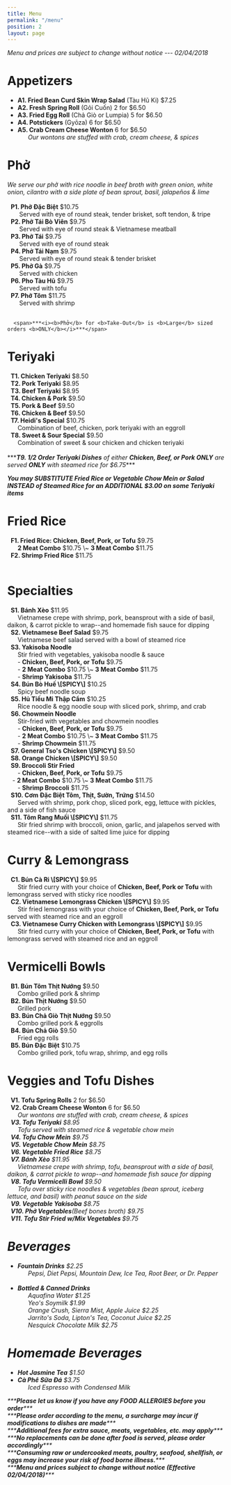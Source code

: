 ```yaml
---
title: Menu
permalink: "/menu"
position: 2
layout: page
---
```


<span>*<i>Menu and prices are subject to change without notice --- 02/04/2018</i>*</span><br/>
<p>
<h1>Appetizers</h1>
<ul>
<li><b>A1. Fried Bean Curd Skin Wrap Salad</b> (Tàu Hũ Ki) $7.25</li>
<li><b>A2. Fresh Spring Roll</b> (Gỏi Cuốn) 2 for $6.50</li>
<li><b>A3. Fried Egg Roll</b> (Chả Giò or Lumpia) 5 for $6.50</li>
<li><b>A4. Potstickers</b> (Gyōza) 6 for $6.50</li>
<li><b>A5. Crab Cream Cheese Wonton</b> 6 for $6.50</li>
<span>      <i>Our wontons are stuffed with crab, cream cheese, & spices</i></span>
</ul>
</p>

<p>
<h1>Phở</h1>
<span><i>We serve our phở with rice noodle in beef broth with green onion, white onion, cilantro with a side plate of bean sprout, basil, jalapeños & lime</i></span> <br/><br/>
<span>  <b>P1. Phở Đặc Biệt</b> $10.75</span><br/>
<span>       Served with eye of round steak, tender brisket, soft tendon, & tripe</span><br/>
<span>  <b>P2. Phở Tái Bò Viên</b> $9.75</span><br/>
<span>       Served with eye of round steak & Vietnamese meatball</span><br/>
<span>  <b>P3. Phở Tái</b> $9.75</span><br/>
<span>       Served with eye of round steak</span><br/>
<span>  <b>P4. Phở Tái Nạm</b> $9.75</span><br/>
<span>       Served with eye of round steak & tender brisket</span><br/>
<span>  <b>P5. Phở Gà</b> $9.75</span><br/>
<span>       Served with chicken</span><br/>
<span>  <b>P6. Pho Tàu Hũ</b> $9.75</span><br/><span>       Served with tofu</span><br/>
<span>  <b>P7. Phở Tôm</b> $11.75</span><br/>
<span>       Served with shrimp</span><br/><br/>

      <span>***<i><b>Phở</b> for <b>Take-Out</b> is <b>Large</b> sized orders <b>ONLY</b></i>***</span>

</p>

<p>
<h1>Teriyaki</h1>
<span>  <b>T1. Chicken Teriyaki</b> $8.50</span><br/>
<span>  <b>T2. Pork Teriyaki</b> $8.95</span><br/>
<span>  <b>T3. Beef Teriyaki</b> $8.95</span><br/>
<span>  <b>T4. Chicken & Pork</b> $9.50</span><br/>
<span>  <b>T5. Pork & Beef</b> $9.50</span><br/>
<span>  <b>T6. Chicken & Beef</b> $9.50</span><br/>
<span>  <b>T7. Heidi's Special</b> $10.75</span><br/>
<span>      Combination of beef, chicken, pork teriyaki with an eggroll</span><br/>
<span>  <b>T8. Sweet & Sour Special</b> $9.50</span><br/>
<span>      Combination of sweet & sour chicken and chicken teriyaki</span><br/><br/>
<span>***<i><b>T9. 1/2 Order Teriyaki Dishes</b> of either <b>Chicken, Beef, or Pork ONLY</b> are served <b>ONLY</b> with steamed rice for $6.75</i>***</span> <br/>

<span>***<i><b>You may SUBSTITUTE Fried Rice or Vegetable Chow Mein or Salad INSTEAD of Steamed Rice for an ADDITIONAL $3.00 on some Teriyaki items</b></i>***</span>
</p>


<p>
<h1>Fried Rice</h1>
<span>  <b>F1. Fried Rice: Chicken, Beef, Pork, or Tofu</b> $9.75</span><br/>
<span>      <b>2 Meat Combo</b> $10.75 \~ <b>3 Meat Combo</b> $11.75</span><br/>
<span>  <b>F2. Shrimp Fried Rice</b> $11.75</span><br/><br/>

</p>

<p>
<h1>Specialties</h1>
<span>  <b>S1. Bánh Xèo</b> $11.95</span><br/>
<span>      Vietnamese crepe with shrimp, pork, beansprout with a side of basil, daikon, & carrot pickle to wrap--and homemade fish sauce for dipping</span><br/>
<span>  <b>S2. Vietnamese Beef Salad</b> $9.75</span><br/>
<span>      Vietnamese beef salad served with a bowl of steamed rice</span><br/>
<span>  <b>S3. Yakisoba Noodle</b></span> <br/>
<span>      Stir fried with vegetables, yakisoba noodle & sauce</span><br/>
<span>	    &nbsp;&nbsp;&nbsp;&nbsp;&nbsp;&nbsp;- <b>Chicken, Beef, Pork, or Tofu</b> $9.75 </span> <br/>
<span>      - <b>2 Meat Combo</b> $10.75 \~ <b>3 Meat Combo</b> $11.75</span><br/>
<span>		&nbsp;&nbsp;&nbsp;&nbsp;&nbsp;&nbsp;- <b>Shrimp Yakisoba</b> $11.75</span><br/>
<span>  <b>S4. Bún Bò Huế \[SPICY\]</b> $10.25</span><br/>
<span>      Spicy beef noodle soup</span><br/>
<span>  <b>S5. Hủ Tiếu Mi Thập Cẩm</b> $10.25</span><br/>
<span>      Rice noodle & egg noodle soup with sliced pork, shrimp, and crab</span><br/>
<span>  <b>S6. Chowmein Noodle</b></span><br/>
<span>      Stir-fried with vegetables and chowmein noodles </span><br/>
<span>	    &nbsp;&nbsp;&nbsp;&nbsp;&nbsp;&nbsp;- <b>Chicken, Beef, Pork, or Tofu</b> $9.75</span> <br/>
<span>      - <b>2 Meat Combo</b> $10.75 \~ <b>3 Meat Combo</b> $11.75</span><br/>
<span>	    &nbsp;&nbsp;&nbsp;&nbsp;&nbsp;&nbsp;- <b>Shrimp Chowmein</b> $11.75</span><br/>
<span>  <b>S7. General Tso's Chicken \[SPICY\]</b> $9.50</span><br/>
<span>  <b>S8. Orange Chicken \[SPICY\]</b> $9.50</span><br/>
<span>  <b>S9. Broccoli Stir Fried</b></span><br/>
<span>	    &nbsp;&nbsp;&nbsp;&nbsp;&nbsp;&nbsp;- <b>Chicken, Beef, Pork, or Tofu</b> $9.75</span> <br/>
<span>      - <b>2 Meat Combo</b> $10.75 \~ <b>3 Meat Combo</b> $11.75</span><br/>
<span>      &nbsp;&nbsp;&nbsp;&nbsp;&nbsp;&nbsp;- <b>Shrimp Broccoli</b> $11.75</span><br/>
<span>  <b>S10. Cơm Đặc Biệt Tôm, Thịt, Sườn, Trứng</b> $14.50</span><br/>
<span>      Served with shrimp, pork chop, sliced pork, egg, lettuce with pickles,
and a side of fish sauce</span><br/>
<span>  <b>S11. Tôm Rang Muối \[SPICY\]</b> $11.75</span><br/>
<span>      Stir fried shrimp with broccoli, onion, garlic, and jalapeños served with steamed rice--with a side of salted lime juice for dipping</span><br/>
</p>

<p>
<h1>Curry & Lemongrass</h1>
<span>  <b>C1. Bún Cà Ri \[SPICY\]</b> $9.95</span><br/>
<span>      Stir fried curry with your choice of <b>Chicken, Beef, Pork or Tofu</b> with lemongrass served with sticky rice noodles</span><br/>
<span>  <b>C2. Vietnamese Lemongrass Chicken \[SPICY\]</b> $9.95</span><br/>
<span>      Stir fried lemongrass with your choice of <b>Chicken, Beef, Pork, or Tofu</b> served with steamed rice and an eggroll</span><br/>
<span>  <b>C3. Vietnamese Curry Chicken with Lemongrass \[SPICY\]</b> $9.95</span><br/>
<span>      Stir fried curry with your choice of <b>Chicken, Beef, Pork, or Tofu</b> with lemongrass served with steamed rice and an eggroll</span><br/>
</p>

<p>
<h1>Vermicelli Bowls</h1>
<span>  <b>B1. Bún Tôm Thịt Nướng</b> $9.50</span><br/>
<span>      Combo grilled pork & shrimp</span><br/>
<span>  <b>B2. Bún Thịt Nướng</b> $9.50</span><br/>
<span>      Grilled pork</span><br/>
<span>  <b>B3. Bún Chả Giò Thịt Nướng</b> $9.50</span><br/>
<span>      Combo grilled pork & eggrolls</span><br/>
<span>  <b>B4. Bún Chả Giò</b> $9.50</span><br/>
<span>      Fried egg rolls</span><br/>
<span>  <b>B5. Bún Đặc Biệt</b> $10.75</span><br/>
<span>      Combo grilled pork, tofu wrap, shrimp, and egg rolls</span><br/>
</p>

<p>
<h1>Veggies and Tofu Dishes</h1>
<span>  <b>V1. Tofu Spring Rolls</b> 2 for $6.50</span><br/>
<span>  <b>V2. Crab Cream Cheese Wonton</b> 6 for $6.50</span><br/>
<span>      <i>Our wontons are stuffed with crab, cream cheese, & spices</span><br/>           <span>  <b>V3. Tofu Teriyaki</b> $8.95</span><br/>
<span>      Tofu served with steamed rice & vegetable chow mein</span><br/>
<span>  <b>V4. Tofu Chow Mein</b> $9.75</span><br/>
<span>  <b>V5. Vegetable Chow Mein</b> $8.75</span><br/>
<span>  <b>V6. Vegetable Fried Rice</b> $8.75</span><br/>
<span>  <b>V7. Bánh Xèo</b> $11.95</span><br/>
<span>      Vietnamese crepe with shrimp, tofu, beansprout with a side of basil, daikon, & carrot pickle to wrap--and homemade fish sauce for dipping</span><br/>
<span>  <b>V8. Tofu Vermicelli Bowl</b> $9.50</span><br/>
<span>      Tofu over sticky rice noodles & vegetables (bean sprout, iceberg lettuce, and basil) with peanut sauce on the side</span><br/>
<span>  <b>V9. Vegetable Yakisoba</b> $8.75</span><br/>
<span>  <b>V10. Phở Vegetables</b>(Beef bones broth) $9.75</span><br/>
<span>  <b>V11. Tofu Stir Fried w/Mix Vegetables </b> $9.75</span><br/>

<p>
<h1>Beverages</h1>
<ul>
<li><b>Fountain Drinks</b> $2.25</li>
<span>      <i>Pepsi, Diet Pepsi, Mountain Dew, Ice Tea, Root Beer, or Dr. Pepper</i></span><br/><br/>
<li><b>Bottled & Canned Drinks</b></li>
<span>      <i>Aquafina Water</i> $1.25</span><br/>
<span>      <i>Yeo's Soymilk</i> $1.99</span><br/>
<span>      <i>Orange Crush, Sierra Mist, Apple Juice</i> $2.25</span><br/>
<span>      <i>Jarrito's Soda, Lipton's Tea, Coconut Juice</i> $2.25</span><br/>
<span>      <i>Nesquick Chocolate Milk</i> $2.75</span><br/>
</ul>
</p>

<p>
<h1>Homemade Beverages</h1>
<ul>
<li><b>Hot Jasmine Tea</b> $1.50</li>
<li><b>Cà Phê Sữa Đá</b> $3.75</li>
<span>      <i>Iced Espresso with Condensed Milk</i></span><br/>
</ul>
</p>

<p>
<span>***<i><b>Please let us know if you have any FOOD ALLERGIES before you order</b></i>***</span><br/>
<span>***<i><b>Please order according to the menu, a surcharge may incur if modifications to dishes are made</b></i>***</span><br/>
<span>***<i><b>Additional fees for extra sauce, meats, vegetables, etc. may apply</b></i>***</span><br/>
<span>***<i><b>No replacements can be done after food is served, please order accordingly</b></i>***</span><br/>
<span>***<i><b>Consuming raw or undercooked meats, poultry, seafood, shellfish, or eggs may increase your risk of food borne illness.</b></i>***</span><br/>
<span>***<i><b>Menu and prices subject to change without notice (Effective 02/04/2018)</b></i>***</span><br/>

<br/><br/>